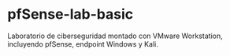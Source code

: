 # pfSense-lab-basic
Laboratorio de ciberseguridad montado con VMware Workstation, incluyendo pfSense, endpoint Windows y Kali.
